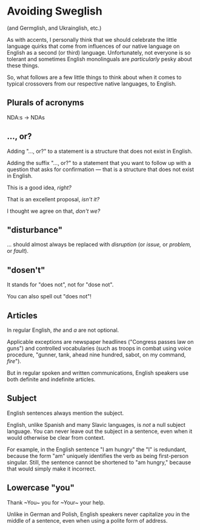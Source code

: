 # Avoiding Sweglish

(and Germglish, and Ukrainglish, etc.)

<!-- Note -->
As with accents, I personally think that we should celebrate the
little language quirks that come from influences of our native
language on English as a second (or third) language. Unfortunately,
not everyone is so tolerant and sometimes English monolinguals are
*particularly* pesky about these things.

So, what follows are a few little things to think about when it comes
to typical crossovers from our respective native languages, to
English.


## Plurals of acronyms

NDA:s → NDAs


## ..., or?

Adding "..., or?" to a statement is a structure that does not exist in
English.

<!-- Note -->
Adding the suffix "..., or?" to a statement that you want to follow up
with a question that asks for confirmation — that is a structure that
does not exist in English.


This is a good idea, *right?*

That is an excellent proposal, *isn't it?*

I thought we agree on that, *don't we?*


## "disturbance"

... should almost always be replaced with *disruption* (or *issue,* or
*problem,* or *fault*).


## "dosen't"

It stands for "does not", not for "dose not".

You can also spell out "does not"!


## Articles

In regular English, *the* and *a* are not optional.

<!-- Note -->
Applicable exceptions are newspaper headlines ("Congress passes law on
guns") and controlled vocabularies (such as troops in combat using
voice procedure, "gunner, tank, ahead nine hundred, sabot, on my
command, *fire*").

But in regular spoken and written communications, English speakers use
both definite and indefinite articles.


## Subject

English sentences always mention the subject.

<!-- Note --> 
English, unlike Spanish and many Slavic languages, is *not* a null
subject language. You can never leave out the subject in a sentence,
even when it would otherwise be clear from context.

For example, in the English sentence "I am hungry" the "I" is
redundant, because the form "am" uniquely identifies the verb as being
first-person singular. Still, the sentence cannot be shortened to "am
hungry," because that would simply make it incorrect.


## Lowercase "you"

Thank ~You~ you for ~Your~ your help.

<!-- Note --> 
Unlike in German and Polish, English speakers never capitalize *you*
in the middle of a sentence, even when using a polite form of address.
